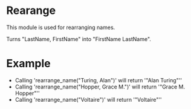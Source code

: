 Rearange
========

This module is used for rearranging names.

Turns "LastName, FirstName" into "FirstName LastName".

# Example

* Calling 'rearrange_name("Turing, Alan")' will return '"Alan Turing"''
* Calling 'rearrange_name("Hopper, Grace M.")' will return '"Grace M. Hopper"''
* Calling 'rearrange_name("Voltaire")' will return '"Voltaire"''

